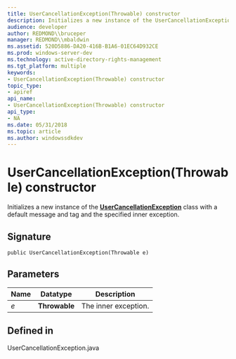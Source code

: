 ```yaml
---
title: UserCancellationException(Throwable) constructor
description: Initializes a new instance of the UserCancellationException class with a default message and tag and the specified inner exception.
audience: developer
author: REDMOND\\bruceper
manager: REDMOND\\mbaldwin
ms.assetid: 520D5886-DA20-416B-B1A6-01EC64D932CE
ms.prod: windows-server-dev
ms.technology: active-directory-rights-management
ms.tgt_platform: multiple
keywords:
- UserCancellationException(Throwable) constructor
topic_type:
- apiref
api_name:
- UserCancellationException(Throwable) constructor
api_type:
- NA
ms.date: 05/31/2018
ms.topic: article
ms.author: windowssdkdev
---
```


# UserCancellationException(Throwable) constructor

Initializes a new instance of the [**UserCancellationException**](usercancellationexception-class-java.md) class with a default message and tag and the specified inner exception.

## Signature

``` syntax
public UserCancellationException(Throwable e)
```

## Parameters



| Name           | Datatype                 | Description                     |
|----------------|--------------------------|---------------------------------|
| *e*<br/> | **Throwable**<br/> | The inner exception.<br/> |



 

## Defined in

UserCancellationException.java

 

 





